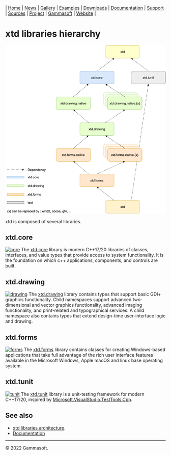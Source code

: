 | [Home](home.md) | [News](news.md) | [Gallery](gallery.md) | [Examples](examples.md) | [Downloads](downloads.md) | [Documentation](documentation.md) | [Support](support.md) | [Sources](https://github.com/gammasoft71/xtd) | [Project](https://sourceforge.net/projects/xtdpro/) | [Gammasoft](gammasoft.md) | [Website](https://gammasoft71.wixsite.com/xtdpro) |

# xtd libraries hierarchy

[![libraries_img](pictures/hierarchy.png)](architecture.md)

xtd is composed of several libraries.

## xtd.core

[![core](https://github.com/gammasoft71/xtd/blob/master/docs/pictures/xtd.core.png)](https://codedocs.xyz/gammasoft71/xtd/group__xtd__core.html)
The [xtd.core](https://codedocs.xyz/gammasoft71/xtd/group__xtd__core.html) library is modern C++17/20 libraries of classes, interfaces, and value types that provide access to system functionality. It is the foundation on which c++ applications, components, and controls are built.

## xtd.drawing

[![drawing](https://github.com/gammasoft71/xtd/blob/master/docs/pictures/xtd.drawing.png)](https://codedocs.xyz/gammasoft71/xtd/group__xtd__drawing.html)
The [xtd.drawing](https://codedocs.xyz/gammasoft71/xtd/group__xtd__drawing.html) library contains types that support basic GDI+ graphics functionality. Child namespaces support advanced two-dimensional and vector graphics functionality, advanced imaging functionality, and print-related and typographical services. A child namespace also contains types that extend design-time user-interface logic and drawing.

## xtd.forms

[![forms](https://github.com/gammasoft71/xtd/blob/master/docs/pictures/xtd.forms.png)](https://codedocs.xyz/gammasoft71/xtd/group__xtd__forms.html)
The [xtd.forms](https://codedocs.xyz/gammasoft71/xtd/group__xtd__forms.html) library contains classes for creating Windows-based applications that take full advantage of the rich user interface features available in the Microsoft Windows, Apple macOS and linux base operating system.

## xtd.tunit

[![tunit](https://github.com/gammasoft71/xtd/blob/master/docs/pictures/xtd.tunit.png)](https://codedocs.xyz/gammasoft71/xtd/group__xtd__tunit.html)
The [xtd.tunit](https://codedocs.xyz/gammasoft71/xtd/group__xtd__tunit.html) library is a unit-testing framework for modern C++17/20, inspired by [Microsoft.VisualStudio.TestTools.Cpp](https://docs.microsoft.com/en-us/visualstudio/test/microsoft-visualstudio-testtools-cppunittestframework-api-reference).

## See also

* [xtd libraries architecture](architecture.md).
* [Documentation](documentation.md)

______________________________________________________________________________________________

© 2022 Gammasoft.
